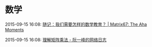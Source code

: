 # 数学

2015-09-15 16:08: [随记：我们需要怎样的数学教育？ | Matrix67: The Aha Moments](http://www.matrix67.com/blog/archives/4294)

2015-09-15 16:08: [理解矩阵乘法 - 阮一峰的网络日志](http://www.ruanyifeng.com/blog/2015/09/matrix-multiplication.html)

